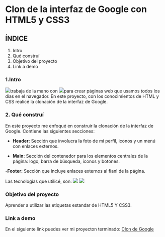 # Clon de la interfaz de Google con HTML5 y CSS3

## ÍNDICE
1. Intro
2. Qué construí
3. Objetivo del proyecto
4. Link a demo

### 1.Intro
<img src="https://img.shields.io/badge/HTML5-E34F26?style=for-the-badge&logo=html5&logoColor=white" />trabaja de la mano con <img src="https://img.shields.io/badge/CSS3-1572B6?style=for-the-badge&logo=css3&logoColor=white" />para crear páginas web que usamos todos los días en el navegador. En este proyecto, con los conocimientos de HTML y CSS realicé la clonación de la interfaz de Google.

### 2. Qué construí 
En este proyecto me enfoqué en construir la clonación de la interfaz de Google.
Contiene las siguientes secciones:

- **Header:** Sección que involucra la foto de mi perfil, iconos y un menú con enlaces externos.

- **Main:** Sección del contenedor para los elementos centrales de la página: logo, barra de búsqueda, iconos y botones.

-**Footer:** Sección que incluye enlaces externos al fianl de la página.

Las tecnologías que utilicé, son: 
<img src="https://img.shields.io/badge/HTML5-E34F26?style=for-the-badge&logo=html5&logoColor=white" />
<img src="https://img.shields.io/badge/CSS3-1572B6?style=for-the-badge&logo=css3&logoColor=white" />

### Objetivo del proyecto
Aprender a utilizar las etiquetas estandar de HTML5 Y CSS3.

### Link a demo
En el siguiente link puedes ver mi proyecton terminado: [Clon de Google](#)





